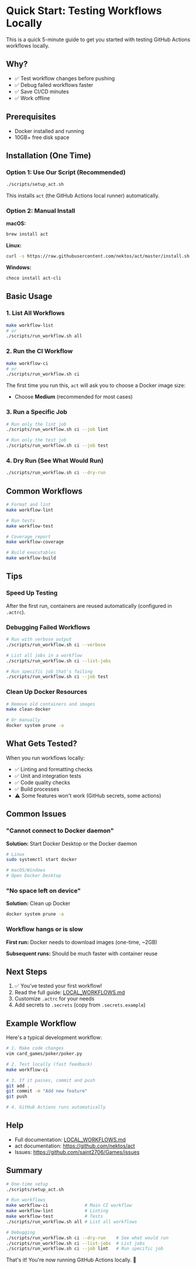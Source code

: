 # Quick Start: Testing Workflows Locally

This is a quick 5-minute guide to get you started with testing GitHub Actions workflows locally.

## Why?

- ✅ Test workflow changes before pushing
- ✅ Debug failed workflows faster
- ✅ Save CI/CD minutes
- ✅ Work offline

## Prerequisites

- Docker installed and running
- 10GB+ free disk space

## Installation (One Time)

### Option 1: Use Our Script (Recommended)

```bash
./scripts/setup_act.sh
```

This installs `act` (the GitHub Actions local runner) automatically.

### Option 2: Manual Install

**macOS:**

```bash
brew install act
```

**Linux:**

```bash
curl -s https://raw.githubusercontent.com/nektos/act/master/install.sh | sudo bash
```

**Windows:**

```powershell
choco install act-cli
```

## Basic Usage

### 1. List All Workflows

```bash
make workflow-list
# or
./scripts/run_workflow.sh all
```

### 2. Run the CI Workflow

```bash
make workflow-ci
# or
./scripts/run_workflow.sh ci
```

The first time you run this, `act` will ask you to choose a Docker image size:

- Choose **Medium** (recommended for most cases)

### 3. Run a Specific Job

```bash
# Run only the lint job
./scripts/run_workflow.sh ci --job lint

# Run only the test job
./scripts/run_workflow.sh ci --job test
```

### 4. Dry Run (See What Would Run)

```bash
./scripts/run_workflow.sh ci --dry-run
```

## Common Workflows

```bash
# Format and lint
make workflow-lint

# Run tests
make workflow-test

# Coverage report
make workflow-coverage

# Build executables
make workflow-build
```

## Tips

### Speed Up Testing

After the first run, containers are reused automatically (configured in `.actrc`).

### Debugging Failed Workflows

```bash
# Run with verbose output
./scripts/run_workflow.sh ci --verbose

# List all jobs in a workflow
./scripts/run_workflow.sh ci --list-jobs

# Run specific job that's failing
./scripts/run_workflow.sh ci --job test
```

### Clean Up Docker Resources

```bash
# Remove old containers and images
make clean-docker

# Or manually
docker system prune -a
```

## What Gets Tested?

When you run workflows locally:

- ✅ Linting and formatting checks
- ✅ Unit and integration tests
- ✅ Code quality checks
- ✅ Build processes
- ⚠️ Some features won't work (GitHub secrets, some actions)

## Common Issues

### "Cannot connect to Docker daemon"

**Solution:** Start Docker Desktop or the Docker daemon

```bash
# Linux
sudo systemctl start docker

# macOS/Windows
# Open Docker Desktop
```

### "No space left on device"

**Solution:** Clean up Docker

```bash
docker system prune -a
```

### Workflow hangs or is slow

**First run:** Docker needs to download images (one-time, ~2GB)

**Subsequent runs:** Should be much faster with container reuse

## Next Steps

1. ✅ You've tested your first workflow!
2. Read the full guide: [LOCAL_WORKFLOWS.md](LOCAL_WORKFLOWS.md)
3. Customize `.actrc` for your needs
4. Add secrets to `.secrets` (copy from `.secrets.example`)

## Example Workflow

Here's a typical development workflow:

```bash
# 1. Make code changes
vim card_games/poker/poker.py

# 2. Test locally (fast feedback)
make workflow-ci

# 3. If it passes, commit and push
git add .
git commit -m "Add new feature"
git push

# 4. GitHub Actions runs automatically
```

## Help

- Full documentation: [LOCAL_WORKFLOWS.md](LOCAL_WORKFLOWS.md)
- act documentation: https://github.com/nektos/act
- Issues: https://github.com/saint2706/Games/issues

## Summary

```bash
# One-time setup
./scripts/setup_act.sh

# Run workflows
make workflow-ci              # Main CI workflow
make workflow-lint            # Linting
make workflow-test            # Tests
./scripts/run_workflow.sh all # List all workflows

# Debugging
./scripts/run_workflow.sh ci --dry-run    # See what would run
./scripts/run_workflow.sh ci --list-jobs  # List jobs
./scripts/run_workflow.sh ci --job lint   # Run specific job
```

That's it! You're now running GitHub Actions locally. 🚀

